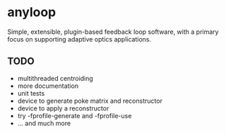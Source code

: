 anyloop
=======

Simple, extensible, plugin-based feedback loop software, with a primary focus on
supporting adaptive optics applications.


TODO
----

- multithreaded centroiding
- more documentation
- unit tests
- device to generate poke matrix and reconstructor
- device to apply a reconstructor
- try -fprofile-generate and -fprofile-use
- ... and much more

